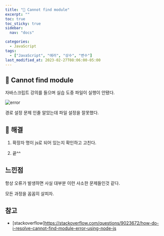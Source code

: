 ```yaml
---
title: "🚨 Cannot find module"
excerpt: ""
toc: true
toc_sticky: true
sidebar:
  nav: "docs"

categories:
  - JavaScript
tags:
  - ["JavaScript", "에러", "상수", "변수"]
last_modified_at: 2023-02-27T08:06:00-05:00
---
```


## 🚨 Cannot find module

자바스크립트 강의를 들으며 실습 도중 파일이 실행이 안됐다.

![error](https://user-images.githubusercontent.com/56298540/181715423-f0ccb73b-2953-42da-a463-b7eb6074df06.PNG)

경로 설정 문제 인줄 알았는데 파일 설정을 잘못했다.

## 🔨 해결

1. 확장자 명이 js로 되어 있는지 확인하고 고친다.

2. 끝^^

## 느낀점

항상 오류가 발생하면 사실 대부분 이런 사소한 문제들인것 같다.

모든 과정을 꼼꼼히 살피자.

## 참고

- [stackoverflow]https://stackoverflow.com/questions/9023672/how-do-i-resolve-cannot-find-module-error-using-node-js

